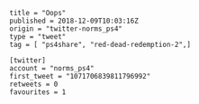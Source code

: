 ```
title = "Oops"
published = 2018-12-09T10:03:16Z
origin = "twitter-norms_ps4"
type = "tweet"
tag = [ "ps4share", "red-dead-redemption-2",]

[twitter]
account = "norms_ps4"
first_tweet = "1071706839811796992"
retweets = 0
favourites = 1
```

<p class='image'><img src='https://mnf.m17s.net/2018/12/09/Dt93sIpWoAEtQUQ.jpg' alt=''></p>

